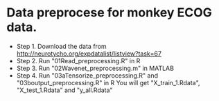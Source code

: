 # Data preprocese for monkey ECOG data.
- Step 1. Download the data from http://neurotycho.org/expdatalist/listview?task=67
- Step 2. Run "01Read_preprocessing.R" in R
- Step 3. Run "02Wavenet_preprocessing.m" in MATLAB
- Step 4. Run "03aTensorize_preprocessing.R" and "03boutput_preprocessing.R" in R
You will get "X_train_1.Rdata", "X_test_1.Rdata" and "y_all.Rdata"


